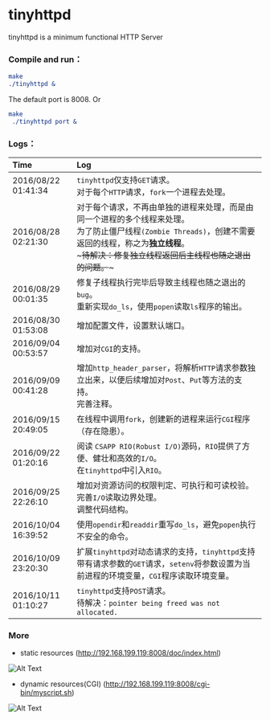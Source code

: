 # tinyhttpd


tinyhttpd is a minimum functional HTTP Server

### Compile and run：

```cmake
make
./tinyhttpd &
```
The default port is 8008.
Or
```cmake
make
 ./tinyhttpd port &
```

### Logs：

| Time         | Log           | 
| :------------- |:-------------|
| 2016/08/22 01:41:34 | `tinyhttpd`仅支持`GET`请求。<br> 对于每个`HTTP`请求，`fork`一个进程去处理。 |
| 2016/08/28 02:21:30 | 对于每个请求，不再由单独的进程来处理，而是由同一个进程的多个线程来处理。<br> 为了防止僵尸线程`(Zombie Threads)`，创建不需要返回的线程，称之为**独立线程**。 <br>  ~~~待解决：修复独立线程返回后主线程也随之退出的问题。~~~|
| 2016/08/29 00:01:35 | 修复子线程执行完毕后导致主线程也随之退出的`bug`。 <br> 重新实现`do_ls`，使用`popen`读取`ls`程序的输出。|
| 2016/08/30 01:53:08 | 增加配置文件，设置默认端口。|
| 2016/09/04 00:53:57 | 增加对`CGI`的支持。|
| 2016/09/09 00:41:28 | 增加`http_header_parser`，将解析`HTTP`请求参数独立出来，以便后续增加对`Post`、`Put`等方法的支持。<br> 完善注释。|
| 2016/09/15 20:49:05 | 在线程中调用`fork`，创建新的进程来运行`CGI`程序（存在隐患）。|
| 2016/09/22 01:20:16 | 阅读 `CSAPP RIO(Robust I/O)`源码，`RIO`提供了方便、健壮和高效的`I/O`。 <br>  在`tinyhttpd`中引入`RIO`。|
| 2016/09/25 22:26:10 | 增加对资源访问的权限判定、可执行和可读校验。 <br> 完善`I/O`读取边界处理。<br>  调整代码结构。|
| 2016/10/04 16:39:52 | 使用`opendir`和`readdir`重写`do_ls`，避免`popen`执行不安全的命令。|
| 2016/10/09 23:20:30 | 扩展`tinyhttpd`对动态请求的支持，`tinyhttpd`支持带有请求参数的`GET`请求，`setenv`将参数设置为当前进程的环境变量，`CGI`程序读取环境变量。|
| 2016/10/11 01:10:27 | `tinyhttpd`支持`POST`请求。 <br> 待解决：`pointer being freed was not allocated.`|



### More

* static resources (http://192.168.199.119:8008/doc/index.html)


![Alt Text](https://github.com/tinylcy/tinyhttpd/raw/master/doc/static.png)


* dynamic resources(CGI) (http://192.168.199.119:8008/cgi-bin/myscript.sh)

![Alt Text](https://github.com/tinylcy/tinyhttpd/raw/master/doc/dynamic.png)
